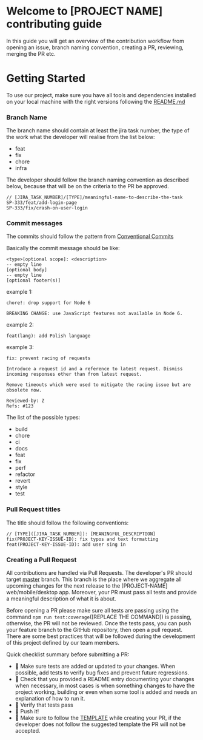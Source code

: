 # Welcome to [PROJECT NAME] contributing guide

In this guide you will get an overview of the contribution workflow from opening an issue, branch naming convention, creating a PR, reviewing, merging the PR etc.

# Getting Started #

To use our project, make sure you have all tools and dependencies installed on your local machine with the right versions following the [README.md](../README.md)

### Branch Name

The branch name should contain at least the jira task number, the type of the work what the developer will realise from the list below:

- feat
- fix
- chore
- infra

The developer should follow the branch naming convention as described below, because that will be on the criteria to the PR be approved.

```
// [JIRA_TASK_NUMBER]/[TYPE]/meaningful-name-to-describe-the-task 
SP-333/feat/add-login-page
SP-333/fix/crash-on-user-login
```

### Commit messages

The commits should follow the pattern from [Conventional Commits](https://www.conventionalcommits.org/en/v1.0.0/)

Basically the commit message should be like:

```
<type>[optional scope]: <description>
-- empty line
[optional body]
-- empty line
[optional footer(s)]
```

example 1:
```
chore!: drop support for Node 6

BREAKING CHANGE: use JavaScript features not available in Node 6.
```

example 2:
```
feat(lang): add Polish language
```

example 3:
```
fix: prevent racing of requests

Introduce a request id and a reference to latest request. Dismiss
incoming responses other than from latest request.

Remove timeouts which were used to mitigate the racing issue but are
obsolete now.

Reviewed-by: Z
Refs: #123
```

The list of the possible types:

- build
- chore
- ci
- docs
- feat
- fix
- perf
- refactor
- revert
- style
- test

### Pull Request titles

The title should follow the following conventions:

````
// [TYPE]([JIRA_TASK_NUMBER]): [MEANINGFUL_DESCRIPTION]
fix(PROJECT-KEY-ISSUE-ID): fix typos and text formatting
feat(PROJECT-KEY-ISSUE-ID): add user sing in
````

### Creating a Pull Request

All contributions are handled via Pull Requests. The developer's PR should target [master](https://github.com/bitwise-technology/bw-project-template/tree/master) 
branch. This branch is the place where we aggregate all upcoming changes for the next release to the [PROJECT-NAME] 
web/mobile/desktop app. Moreover, your PR must pass all tests and provide a meaningful description of what it is about.

Before opening a PR please make sure all tests are passing using the command ```npm run test:coverage```([REPLACE THE COMMAND]) is passing, 
otherwise, the PR will not be reviewed. Once the tests pass, you can push your feature branch to the GitHub repository, 
then open a pull request. There are some best practices that will be followed during the development of this project 
defined by our team members.

Quick checklist summary before submitting a PR:

- 🎉 Make sure tests are added or updated to your changes. When possible, add tests to verify bug fixes and prevent 
future regressions.
- 📖 Check that you provided a README entry documenting your changes when necessary, in most cases is when something 
changes to have the project working, building or even when some tool is added and needs an explanation of how to run it.
- 🚨 Verify that tests pass
- 🚀 Push it!
- 🧐 Make sure to follow the [TEMPLATE](../.github/PULL_REQUEST_TEMPLATE.md) while creating your PR, if the developer 
does not follow the suggested template the PR will not be accepted. 
